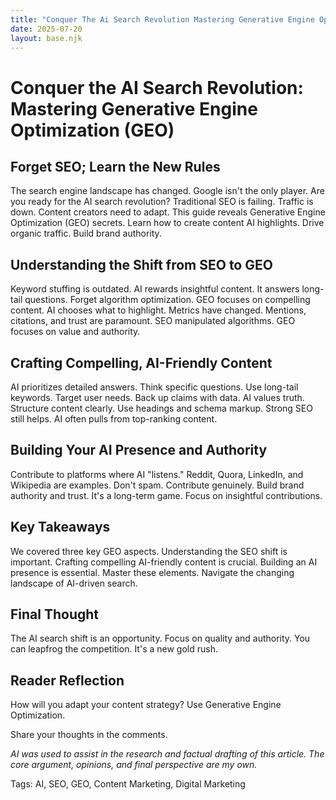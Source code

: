 ```yaml
---
title: "Conquer The Ai Search Revolution Mastering Generative Engine Optimization Geo"
date: 2025-07-20
layout: base.njk
---
```

# Conquer the AI Search Revolution: Mastering Generative Engine Optimization (GEO)

## Forget SEO; Learn the New Rules

The search engine landscape has changed.  Google isn't the only player. Are you ready for the AI search revolution? Traditional SEO is failing. Traffic is down. Content creators need to adapt. This guide reveals Generative Engine Optimization (GEO) secrets.  Learn how to create content AI highlights. Drive organic traffic. Build brand authority.

## Understanding the Shift from SEO to GEO

Keyword stuffing is outdated. AI rewards insightful content.  It answers long-tail questions. Forget algorithm optimization. GEO focuses on compelling content. AI chooses what to highlight.  Metrics have changed. Mentions, citations, and trust are paramount. SEO manipulated algorithms. GEO focuses on value and authority.

## Crafting Compelling, AI-Friendly Content

AI prioritizes detailed answers. Think specific questions.  Use long-tail keywords. Target user needs. Back up claims with data. AI values truth. Structure content clearly.  Use headings and schema markup. Strong SEO still helps. AI often pulls from top-ranking content.

## Building Your AI Presence and Authority

Contribute to platforms where AI "listens."  Reddit, Quora, LinkedIn, and Wikipedia are examples. Don't spam. Contribute genuinely. Build brand authority and trust. It's a long-term game. Focus on insightful contributions.

## Key Takeaways

We covered three key GEO aspects. Understanding the SEO shift is important. Crafting compelling AI-friendly content is crucial. Building an AI presence is essential. Master these elements. Navigate the changing landscape of AI-driven search.

## Final Thought

The AI search shift is an opportunity. Focus on quality and authority.  You can leapfrog the competition. It's a new gold rush.

## Reader Reflection

How will you adapt your content strategy?  Use Generative Engine Optimization.

Share your thoughts in the comments.

*AI was used to assist in the research and factual drafting of this article. The core argument, opinions, and final perspective are my own.*

Tags: AI, SEO, GEO, Content Marketing, Digital Marketing


